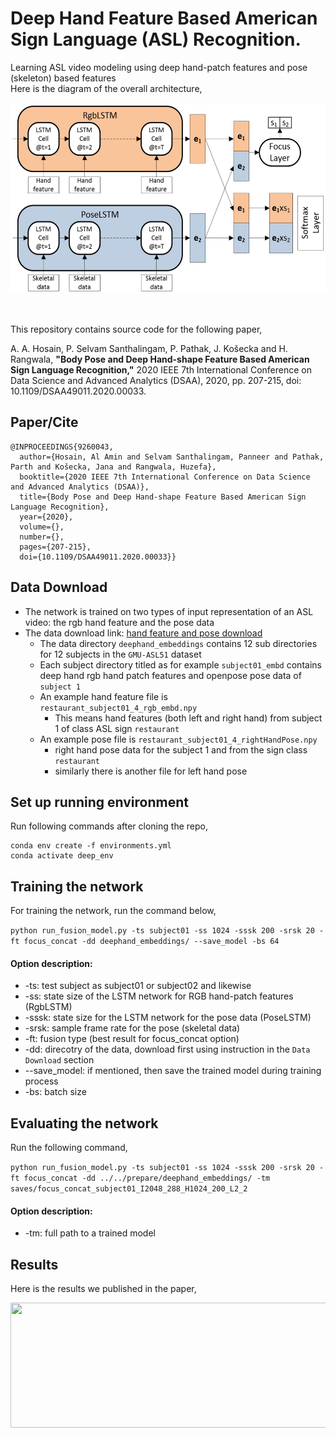# Deep Hand Feature Based American Sign Language (ASL) Recognition.
Learning ASL video modeling using deep hand-patch features and pose (skeleton) based features <br>
Here is the diagram of the overall architecture, <br><br>
<img src="repo_images/architecture.JPG" width="600" height="300" />
<br><br><br>

This repository contains source code for the following paper,

A. A. Hosain, P. Selvam Santhalingam, P. Pathak, J. Košecka and H. Rangwala, **"Body Pose and Deep Hand-shape Feature Based American Sign Language Recognition,"** 
2020 IEEE 7th International Conference on Data Science and Advanced Analytics (DSAA), 2020, pp. 207-215, doi: 10.1109/DSAA49011.2020.00033.


## Paper/Cite
```
@INPROCEEDINGS{9260043,
  author={Hosain, Al Amin and Selvam Santhalingam, Panneer and Pathak, Parth and Košecka, Jana and Rangwala, Huzefa},
  booktitle={2020 IEEE 7th International Conference on Data Science and Advanced Analytics (DSAA)}, 
  title={Body Pose and Deep Hand-shape Feature Based American Sign Language Recognition}, 
  year={2020},
  volume={},
  number={},
  pages={207-215},
  doi={10.1109/DSAA49011.2020.00033}}
```
## Data Download
* The network is trained on two types of input representation of an ASL video: the rgb hand feature and the pose data
* The data download link: [hand feature and pose download](https://drive.google.com/file/d/1xKUiVDSCheengsFRNR4fv9y_1i2OL8EH/view?usp=sharing)
  * The data directory ```deephand_embeddings``` contains 12 sub directories for 12 subjects in the ```GMU-ASL51``` dataset
  * Each subject directory titled as for example ```subject01_embd``` contains deep hand rgb hand patch features and openpose pose data of ```subject 1```
  * An example hand feature file is ```restaurant_subject01_4_rgb_embd.npy```
    *   This means hand features (both left and right hand) from subject 1 of class ASL sign ```restaurant```
  * An example pose file is ```restaurant_subject01_4_rightHandPose.npy```
    *   right hand pose data for the subject 1 and from the sign class ```restaurant```
    *   similarly there is another file for left hand pose
  

## Set up running environment
Run following commands after cloning the repo,
```
conda env create -f environments.yml
conda activate deep_env
```

## Training the network
For training the network, run the command below,

```python run_fusion_model.py -ts subject01 -ss 1024 -sssk 200 -srsk 20 -ft focus_concat -dd deephand_embeddings/ --save_model -bs 64```

#### Option description:

* -ts: test subject as subject01 or subject02 and likewise
* -ss: state size of the LSTM network for RGB hand-patch features (RgbLSTM)
* -sssk: state size for the LSTM network for the pose data (PoseLSTM)
* -srsk: sample frame rate for the pose (skeletal data)
* -ft: fusion type (best result for focus_concat option)
* -dd: direcotry of the data, download first using instruction in the ```Data Download``` section
* --save_model: if mentioned, then save the trained model during training process
* -bs: batch size

## Evaluating the network
Run the following command,

```python run_fusion_model.py -ts subject01 -ss 1024 -sssk 200 -srsk 20 -ft focus_concat -dd ../../prepare/deephand_embeddings/ -tm saves/focus_concat_subject01_I2048_288_H1024_200_L2_2```

#### Option description:
* -tm: full path to a trained model

## Results

Here is the results we published in the paper,

<img src="repo_images/results.JPG" width="800" height="200" />
